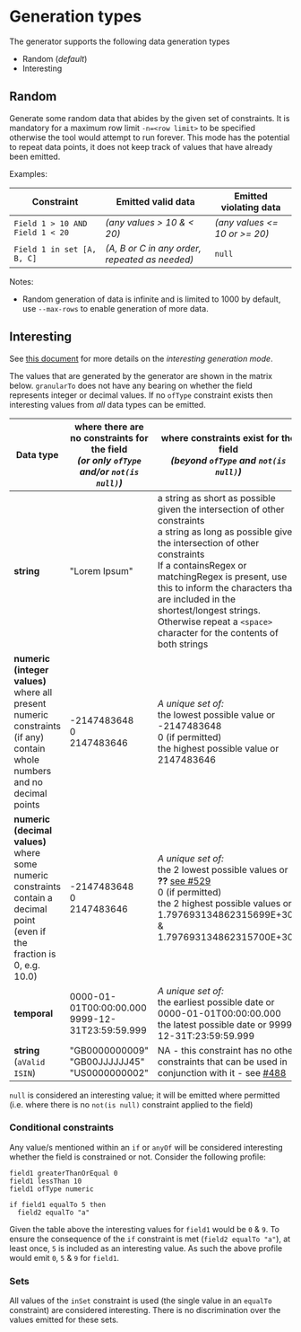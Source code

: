 # Generation types

The generator supports the following data generation types

* Random (_default_)
* Interesting

## Random
Generate some random data that abides by the given set of constraints. It is mandatory for a maximum row limit `-n=<row limit>` to be specified otherwise the tool would attempt to run forever. This mode has the potential to repeat data points, it does not keep track of values that have already been emitted.

Examples:

| Constraint | Emitted valid data |Emitted violating data |
| ---- | ---- | ---- |
| `Field 1 > 10 AND Field 1 < 20` | _(any values > 10 & < 20)_ | _(any values <= 10 or >= 20)_ |
| `Field 1 in set [A, B, C]` | _(A, B or C in any order, repeated as needed)_ | `null` |

Notes:
- Random generation of data is infinite and is limited to 1000 by default, use `--max-rows` to enable generation of more data.

## Interesting
See [this document](https://github.com/ScottLogic/datahelix/wiki/Interesting-data-generation) for more details on the _interesting generation mode_.

The values that are generated by the generator are shown in the matrix below. `granularTo` does not have any bearing on whether the field represents integer or decimal values. If no `ofType` constraint exists then interesting values from _all_ data types can be emitted.

| Data type | where there are no constraints for the field <br /> _(or only `ofType` and/or `not(is null)`)_ | where constraints exist for the field <br /> _(beyond `ofType` and `not(is null)`)_ |
| ---- | ---- | ---- |
| **string** | "Lorem Ipsum" | a string as short as possible given the intersection of other constraints <br /> a string as long as possible given the intersection of other constraints <br /> If a containsRegex or matchingRegex is present, use this to inform the characters that are included in the shortest/longest strings. Otherwise repeat a `<space>` character for the contents of both strings <br /> |
| **numeric (integer values)** <br /> where all present numeric constraints (if any) contain whole numbers and no decimal points | -2147483648 <br /> 0 <br /> 2147483646 | _A unique set of:_ <br /> the lowest possible value or -2147483648 <br /> 0 (if permitted) <br /> the highest possible value or 2147483646 |
| **numeric (decimal values)** <br /> where some numeric constraints contain a decimal point (even if the fraction is 0, e.g. 10.0) | -2147483648 <br /> 0 <br /> 2147483646 | _A unique set of:_ <br /> the 2 lowest possible values or **??** [see #529](https://github.com/ScottLogic/datahelix/issues/529) <br /> 0 (if permitted) <br /> the 2 highest possible values or 1.797693134862315699E+308 & 1.797693134862315700E+308 |
| **temporal** | 0000-01-01T00:00:00.000 <br /> 9999-12-31T23:59:59.999 | _A unique set of:_ <br /> the earliest possible date or 0000-01-01T00:00:00.000 <br /> the latest possible date or 9999-12-31T:23:59:59.999 |
| **string** (`aValid ISIN`) | "GB0000000009" <br /> "GB00JJJJJJ45" <br /> "US0000000002" | NA - this constraint has no other constraints that can be used in conjunction with it - see [#488](https://github.com/ScottLogic/datahelix/issues/488) |

`null` is considered an interesting value; it will be emitted where permitted (i.e. where there is no `not(is null)` constraint applied to the field)

### Conditional constraints
Any value/s mentioned within an `if` or `anyOf` will be considered interesting whether the field is constrained or not. Consider the following profile:
```
field1 greaterThanOrEqual 0
field1 lessThan 10
field1 ofType numeric

if field1 equalTo 5 then
  field2 equalTo "a"
```

Given the table above the interesting values for `field1` would be `0` & `9`. To ensure the consequence of the `if` constraint is met (`field2 equalTo "a"`), at least once, `5` is included as an interesting value. As such the above profile would emit `0`, `5` & `9` for `field1`.

### Sets
All values of the `inSet` constraint is used (the single value in an `equalTo` constraint) are considered interesting. There is no discrimination over the values emitted for these sets.
